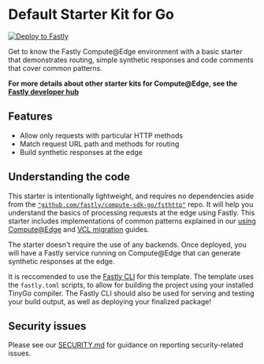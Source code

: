 # Default Starter Kit for Go

[![Deploy to Fastly](https://deploy.edgecompute.app/button)](https://deploy.edgecompute.app/deploy)

Get to know the Fastly Compute@Edge environment with a basic starter that demonstrates routing, simple synthetic responses and code comments that cover common patterns.

**For more details about other starter kits for Compute@Edge, see the [Fastly developer hub](https://developer.fastly.com/solutions/starters)**

## Features

* Allow only requests with particular HTTP methods
* Match request URL path and methods for routing
* Build synthetic responses at the edge

## Understanding the code

This starter is intentionally lightweight, and requires no dependencies aside from the [`"github.com/fastly/compute-sdk-go/fsthttp"`](https://github.com/fastly/compute-sdk-go) repo. It will help you understand the basics of processing requests at the edge using Fastly. This starter includes implementations of common patterns explained in our [using Compute@Edge](https://developer.fastly.com/learning/compute/go/) and [VCL migration](https://developer.fastly.com/learning/compute/migrate/) guides.

The starter doesn't require the use of any backends. Once deployed, you will have a Fastly service running on Compute@Edge that can generate synthetic responses at the edge.

It is reccomended to use the [Fastly CLI](https://github.com/fastly/cli) for this template. The template uses the `fastly.toml` scripts, to allow for building the project using your installed TinyGo compiler. The Fastly CLI should also be used for serving and testing your build output, as well as deploying your finalized package!

## Security issues

Please see our [SECURITY.md](SECURITY.md) for guidance on reporting security-related issues.
